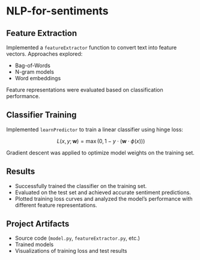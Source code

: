 # NLP-for-sentiments

## Feature Extraction

Implemented a `featureExtractor` function to convert text into feature vectors. Approaches explored:

- Bag-of-Words
- N-gram models
- Word embeddings  

Feature representations were evaluated based on classification performance.

## Classifier Training

Implemented `learnPredictor` to train a linear classifier using hinge loss:

$$
L(x,y; \mathbf{w}) = \max(0, 1 - y \cdot (\mathbf{w} \cdot \phi(x)))
$$

Gradient descent was applied to optimize model weights on the training set.

## Results

- Successfully trained the classifier on the training set.
- Evaluated on the test set and achieved accurate sentiment predictions.
- Plotted training loss curves and analyzed the model’s performance with different feature representations.

## Project Artifacts

- Source code (`model.py`, `featureExtractor.py`, etc.)
- Trained models
- Visualizations of training loss and test results
